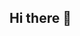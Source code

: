 ## Hi there 👋

<!--
**3nyi3d/3nyi3d** is a ✨ _special_ ✨ repository because its `README.md` (this file) appears on your GitHub profile.

Here are some ideas to get you started:

- 🔭 I’m currently working on ...
- 🌱 I’m currently learning ...
- 👯 I’m looking to collaborate on ...
- 🤔 I’m looking for help with ...
- 💬 Ask me about ...
- 📫 How to reach me: ...
- 😄 Pronouns: ...
- ⚡ Fun fact: ...
-->

<!--
Submission:
1. My name is Delion Broderick and my email address is dobroderick@my.waketech.edu.
2. My GitHub account was created for a web development class I take at Wake Tech.
3. I created a repository that has a Read Me file in it that I edited.
4. The steps I took to clone this repository to my local machine is as follows. I created an account on GitHub and made a new repository. I named the repository with my username to grant me certain features. I then downloaded GitHub Desktop and cloned the repository to my local machine as a file in my Downloads folder.
-->